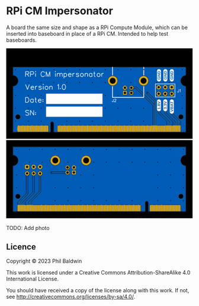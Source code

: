 # RPi CM Impersonator

A board the same size and shape as a RPi Compute Module, which can be inserted into baseboard in place of a RPi CM. Intended to help test baseboards.

![Board render - Top](Exports-v1.0/Top.svg)
![Board render - Bottom](Exports-v1.0/Bottom.svg)

TODO: Add photo

## Licence

Copyright © 2023 Phil Baldwin

This work is licensed under a Creative Commons Attribution-ShareAlike 4.0 International License.

You should have received a copy of the license along with this work. If not, see <http://creativecommons.org/licenses/by-sa/4.0/>.
